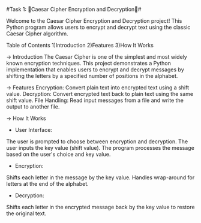 #Task 1:
🚀Caesar Cipher Encryption and Decryption🚀#

Welcome to the Caesar Cipher Encryption and Decryption project! This Python program allows users to encrypt and decrypt text using the classic Caesar Cipher algorithm.

Table of Contents
1)Introduction
2)Features
3)How It Works

-> Introduction
The Caesar Cipher is one of the simplest and most widely known encryption techniques. This project demonstrates a Python implementation that enables users to encrypt and decrypt messages by shifting the letters by a specified number of positions in the alphabet.

-> Features
Encryption: Convert plain text into encrypted text using a shift value.
Decryption: Convert encrypted text back to plain text using the same shift value.
File Handling: Read input messages from a file and write the output to another file.

-> How It Works

- User Interface:

The user is prompted to choose between encryption and decryption.
The user inputs the key value (shift value).
The program processes the message based on the user's choice and key value.

- Encryption:

Shifts each letter in the message by the key value.
Handles wrap-around for letters at the end of the alphabet.

- Decryption:

Shifts each letter in the encrypted message back by the key value to restore the original text.
